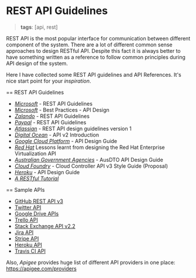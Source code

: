 # REST API Guidelines
> **tags**: [api, rest]

REST API is the most popular interface for communication between different component of the system.
There are a lot of different common sense approaches to design RESTful API.
Despite this fact it is always better to have something written as a reference to follow common principles during API design of the system.

Here I have collected some REST API guidelines and API References. It's nice start point for your _inspiration_.

== REST API Guidelines
- *[Microsoft](https://github.com/Microsoft/api-guidelines/blob/vNext/Guidelines.md)* - REST API Guidelines
- *[Microsoft](https://docs.microsoft.com/en-us/azure/architecture/best-practices/api-design)* - Best Practices - API Design
- *[Zalando](https://github.com/zalando/restful-api-guidelines)* - REST API Guidelines
- *[Paypal](https://github.com/paypal/api-standards/blob/master/api-style-guide.md)* - REST API Guidelines
- *[Atlassian](https://developer.atlassian.com/server/framework/atlassian-sdk/atlassian-rest-api-design-guidelines-version-1/)* - REST API design guidelines version 1
- *[Digital Ocean](https://developers.digitalocean.com/documentation/v2/)* - API v2 Introduction
- *[Google Cloud Platform](https://cloud.google.com/apis/design/)* - API Design Guide
- *[Red Hat](http://restful-api-design.readthedocs.io/en/latest/)* Lessons learnt from designing the Red Hat Enterprise Virtualization API
- *[Australian Government Agencies](https://github.com/AusDTO/apiguide)* - AusDTO API Design Guide
- *[Cloud Foundry](https://github.com/cloudfoundry/cc-api-v3-style-guide)* - Cloud Controller API v3 Style Guide (Proposal)
- *[Heroku](https://geemus.gitbooks.io/http-api-design/content/en/)* - API Design Guide
- *[A RESTful Tutorial](http://www.restapitutorial.com/)*


== Sample APIs
- [GitHub REST API v3](https://developer.github.com/v3/)
- [Twitter API](https://developer.twitter.com/en/docs/basics/getting-started)
- [Google Drive APIs](https://developers.google.com/drive/v2/reference/)
- [Trello API](https://developers.trello.com/reference/)
- [Stack Exchange API v2.2](https://api.stackexchange.com/docs)
- [Jira API](https://developer.atlassian.com/cloud/jira/platform/rest/)
- [Stripe API](https://stripe.com/docs/api)
- [Heroku API](https://devcenter.heroku.com/articles/platform-api-reference)
- [Travis CI API](https://docs.travis-ci.com/api)

Also, *Apigee* provides huge list of different API providers in one place: https://apigee.com/providers
